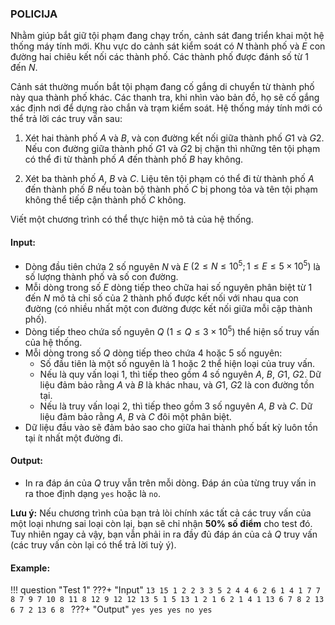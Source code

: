 ### POLICIJA 
Nhằm giúp bắt giữ tội phạm đang chạy trốn, cảnh sát đang triển khai một hệ thống máy tính mới. Khu vực do cảnh sát kiểm soát có $N$ thành phố và $E$ con đường hai chiêu kết nối các thành phố. Các thành phố được đánh số từ $1$ đến $N$.

Cảnh sát thường muốn bắt tội phạm đang cố gắng di chuyển từ thành phố này qua thành phố khác. Các thanh tra, khi nhìn vào bản đồ, họ sẽ cố gắng xác định nơi để dựng rào chắn và trạm kiểm soát. Hệ thống máy tính mới có thể trả lời các truy vấn sau:

1. Xét hai thành phố $A$ và $B$, và con đường kết nối giữa thành phố $G1$ và $G2$. Nếu con đường giữa thành phố $G1$ và $G2$ bị chặn thì những tên tội phạm có thể đi từ thành phố $A$ đến thành phố $B$ hay không.

2. Xét ba thành phố $A$, $B$ và $C$. Liệu tên tội phạm có thể đi từ thành phố $A$ đến thành phố $B$ nếu toàn bộ thành phố $C$ bị phong tỏa và tên tội phạm không thể tiếp cận thành phố $C$ không.

Viết một chương trình có thể thực hiện mô tả của hệ thống.


#### Input: 
- Dòng đầu tiên chứa 2 số nguyên $N$ và $E$ $(2 \le N \le 10^5; 1 \le E \le 5 \times 10^5)$ là số lượng thành phố và số con đường.
- Mỗi dòng trong số $E$ dòng tiếp theo chữa hai số nguyên phân biệt từ $1$ đến $N$ mô tả chỉ số của 2 thành phố được kết nối với nhau qua con đường (có nhiều nhất một con đường được kết nối giữa mỗi cặp thành phố).
- Dòng tiếp theo chứa số nguyên $Q$ $(1 \le Q \le 3 \times 10^5)$ thể hiện số truy vấn của hệ thống.
- Mỗi dòng trong số $Q$ dòng tiếp theo chứa $4$ hoặc $5$ số nguyên:
    + Số đầu tiên là một số nguyên là $1$ hoặc $2$ thể hiện loại của truy vấn.
    + Nếu là quy vấn loại 1, thì tiếp theo gồm $4$ số nguyên $A$, $B$, $G1$, $G2$. Dữ liệu đảm bảo rằng $A$ và $B$ là khác nhau, và $G1$, $G2$ là con đường tồn tại.
    + Nếu là truy vấn loại 2, thì tiếp theo gồm $3$ số nguyên $A$, $B$ và $C$. Dữ liệu đảm bảo rằng $A$, $B$ và $C$ đôi một phân biệt.
- Dữ liệu đầu vào sẽ đảm bảo sao cho giữa hai thành phố bất kỳ luôn tồn tại ít nhất một đường đi.


#### Output: 
- In ra đáp án của $Q$ truy vẫn trên mỗi dòng. Đáp án của từng truy vấn in ra thoe định dạng `yes` hoặc là `no`.
  
**Lưu ý:** Nếu chương trình của bạn trả lòi chính xác tất cả các truy vấn của một loại nhưng sai loại còn lại, bạn sẽ chỉ nhận **$50\%$ số điểm** cho test đó. Tuy nhiên ngay cả vậy, bạn vẫn phải in ra đầy đủ đáp án của cả $Q$ truy vấn (các truy vấn còn lại có thể trả lời tuỳ ý).

#### Example:

!!! question "Test 1"
    ???+ "Input"
        ```
        13 15
        1 2
        2 3
        3 5
        2 4
        4 6
        2 6
        1 4
        1 7
        7 8
        7 9
        7 10
        8 11
        8 12
        9 12
        12 13
        5
        1 5 13 1 2
        1 6 2 1 4
        1 13 6 7 8
        2 13 6 7
        2 13 6 8 
        ```
    ???+ "Output"
        ```
        yes
        yes
        yes
        no
        yes 
        ```